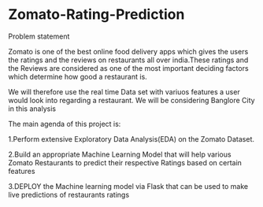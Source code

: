 # Zomato-Rating-Prediction
Problem statement

Zomato is one of the best online food delivery apps which gives the users the ratings and the reviews on restaurants all over india.These ratings and the Reviews are considered as one of the most important deciding factors which determine how good a restaurant is.

We will therefore use the real time Data set with variuos features a user would look into regarding a restaurant. We will be considering Banglore City in this analysis

The main agenda of this project is:

1.Perform extensive Exploratory Data Analysis(EDA) on the Zomato Dataset.

2.Build an appropriate Machine Learning Model that will help various Zomato Restaurants to predict their respective Ratings based on certain features

3.DEPLOY the Machine learning model via Flask that can be used to make live predictions of restaurants ratings
